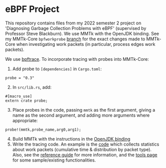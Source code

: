 # eBPF Project

This repository contains files from my 2022 semester 2 project on 'Diagnosing Garbage Collection Problems with eBPF' (supervised by Professor Steve Blackburn). We use MMTk with the OpenJDK binding. See my MMTk-Core `bpfworkprobe` [branch](https://github.com/clairexhuang/mmtk-core/tree/bpfworkprobe) for the exact changes made to MMTk-Core when investigating work packets (in particular, process edges work packets).

We use [bpftrace](https://github.com/iovisor/bpftrace). To incorporate tracing with probes into MMTk-Core:
1. Add probe to `[dependencies]` in `Cargo.toml`:
```
probe = "0.3"
```
2. In `src/lib.rs`, add: 
```
#[macro_use]
extern crate probe;
```
3. Place probes in the code, passing `mmtk` as the first argument, giving a name as the second argument, and adding more arguments where appropriate:
```
probe!(mmtk,probe_name,arg0,arg1);
```
4. Build MMTk with the instructions in the [OpenJDK binding](https://github.com/mmtk/mmtk-openjdk)
5. Write the tracing code. An example is the [code](https://github.com/clairexhuang/ebpf/blob/main/do_work_with_stat-tracing/worker_id.bt) which collects statistics about work packets (cumulative time & distribution by packet type). Also, see the [reference guide](https://github.com/iovisor/bpftrace/blob/master/docs/reference_guide.md) for more information, and the [tools page](https://github.com/iovisor/bpftrace/tree/master/tools) for some sample/existing functionalities. 
